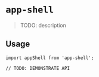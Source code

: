 # `app-shell`

> TODO: description

## Usage

```
import appShell from 'app-shell';

// TODO: DEMONSTRATE API
```
